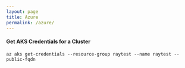 ```yaml
---
layout: page
title: Azure
permalink: /azure/
---
```


#### Get AKS Credentials for a Cluster
```
az aks get-credentials --resource-group raytest --name raytest --public-fqdn
```
